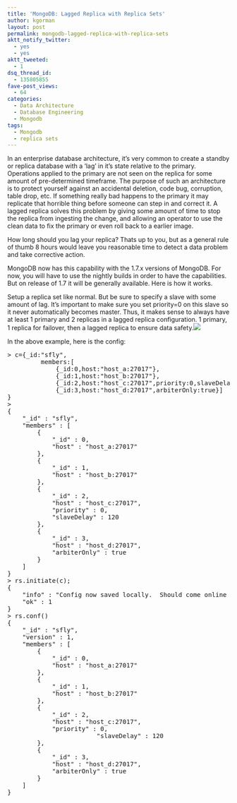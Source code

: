 ```yaml
---
title: 'MongoDB: Lagged Replica with Replica Sets'
author: kgorman
layout: post
permalink: mongodb-lagged-replica-with-replica-sets
aktt_notify_twitter:
  - yes
  - yes
aktt_tweeted:
  - 1
dsq_thread_id:
  - 135805855
fave-post_views:
  - 64
categories:
  - Data Architecture
  - Database Engineering
  - Mongodb
tags:
  - Mongodb
  - replica sets
---
```

In an enterprise database architecture, it&#8217;s very common to create a standby or replica database with a &#8216;lag&#8217; in it&#8217;s state relative to the primary. Operations applied to the primary are not seen on the replica for some amount of pre-determined timeframe. The purpose of such an architecture is to protect yourself against an accidental deletion, code bug, corruption, table drop, etc. If something really bad happens to the primary it may replicate that horrible thing before someone can step in and correct it. A lagged replica solves this problem by giving some amount of time to stop the replica from ingesting the change, and allowing an operator to use the clean data to fix the primary or even roll back to a earlier image.

How long should you lag your replica? Thats up to you, but as a general rule of thumb 8 hours would leave you reasonable time to detect a data problem and take corrective action.

MongoDB now has this capability with the 1.7.x versions of MongoDB. For now, you will have to use the nightly builds in order to have the capabilities. But on release of 1.7 it will be generally available. Here is how it works.

Setup a replica set like normal. But be sure to specify a slave with some amount of lag. It&#8217;s important to make sure you set priority=0 on this slave so it never automatically becomes master. Thus, it makes sense to always have at least 1 primary and 2 replicas in a lagged replica configuration. 1 primary, 1 replica for failover, then a lagged replica to ensure data safety.![][1]

In the above example, here is the config:

<pre lang="javascript">> c={_id:"sfly",
         members:[
             {_id:0,host:"host_a:27017"},
             {_id:1,host:"host_b:27017"},
             {_id:2,host:"host_c:27017",priority:0,slaveDelay:120},
             {_id:3,host:"host_d:27017",arbiterOnly:true}]
}
>
{
	"_id" : "sfly",
	"members" : [
		{
			"_id" : 0,
			"host" : "host_a:27017"
		},
		{
			"_id" : 1,
			"host" : "host_b:27017"
		},
		{
			"_id" : 2,
			"host" : "host_c:27017",
			"priority" : 0,
			"slaveDelay" : 120
		},
		{
			"_id" : 3,
			"host" : "host_d:27017",
			"arbiterOnly" : true
		}
	]
}
> rs.initiate(c);
{
	"info" : "Config now saved locally.  Should come online in about a minute.",
	"ok" : 1
}
> rs.conf()
{
	"_id" : "sfly",
	"version" : 1,
	"members" : [
		{
			"_id" : 0,
			"host" : "host_a:27017"
		},
		{
			"_id" : 1,
			"host" : "host_b:27017"
		},
		{
			"_id" : 2,
			"host" : "host_c:27017",
			"priority" : 0,
                        "slaveDelay" : 120
		},
		{
			"_id" : 3,
			"host" : "host_d:27017",
			"arbiterOnly" : true
		}
	]
}
</pre>

 [1]: http://www.gliffy.com/pubdoc/2214542/L.png
